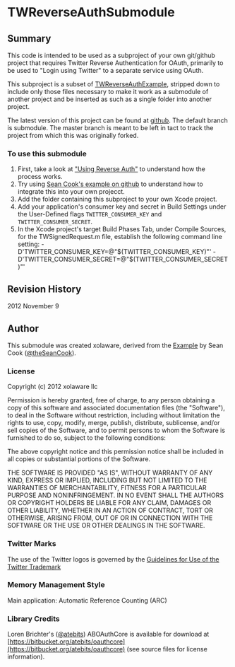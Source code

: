 #  TWReverseAuthSubmodule

##	Summary

This code is intended to be used as a subproject of your own git/github project that requires Twitter Reverse Authentication for OAuth, primarily to be used to "Login using Twitter" to a separate service using OAuth.

This subproject is a subset of [TWReverseAuthExample](https://github.com/seancook/TWReverseAuthExample), stripped down to include only those files necessary to make it work as a submodule of another project and be inserted as such as a single folder into another project.

The latest version of this project can be found at [github](https://github.com/johnkdoe/TWReverseAuthSubmodule).  The default branch is submodule.  The master branch is meant to be left in tact to track the project from which this was originally forked.

### To use this submodule

1. First, take a look at ["Using Reverse Auth"](https://dev.twitter.com/docs/ios/using-reverse-auth) to understand how the process works.
1. Try using [Sean Cook's example on github](https://github.com/seancook/TWReverseAuthExample) to understand how to integrate this into your own projecct.
1. Add the folder containing this subproject to your own Xcode project.
1. Add your application's consumer key and secret in Build Settings under the User-Defined flags `TWITTER_CONSUMER_KEY` and `TWITTER_CONSUMER_SECRET`.
1. In the Xcode project's target Build Phases Tab, under Compile Sources, for the TWSignedRequest.m file, establish the following command line setting:  -D'TWITTER_CONSUMER_KEY=@"$(TWITTER_CONSUMER_KEY)"' -D'TWITTER_CONSUMER_SECRET=@"$(TWITTER_CONSUMER_SECRET)"'

## Revision History

2012 November 9




## Author

This submodule was created xolaware, derived from the [Example](https://github.com/seancook/TWReverseAuthExample) by Sean Cook ([@theSeanCook](http://twitter.com/theSeanCook)).

###  License

Copyright (c) 2012 xolaware llc

Permission is hereby granted, free of charge, to any person obtaining a copy of this software and associated documentation files (the "Software"), to deal in the Software without restriction, including without limitation the rights to use, copy, modify, merge, publish, distribute, sublicense, and/or sell copies of the Software, and to permit persons to whom the Software is furnished to do so, subject to the following conditions:

The above copyright notice and this permission notice shall be included in all copies or substantial portions of the Software.

THE SOFTWARE IS PROVIDED "AS IS", WITHOUT WARRANTY OF ANY KIND, EXPRESS OR IMPLIED, INCLUDING BUT NOT LIMITED TO THE WARRANTIES OF MERCHANTABILITY, FITNESS FOR A PARTICULAR PURPOSE AND NONINFRINGEMENT. IN NO EVENT SHALL THE AUTHORS OR COPYRIGHT HOLDERS BE LIABLE FOR ANY CLAIM, DAMAGES OR OTHER LIABILITY, WHETHER IN AN ACTION OF CONTRACT, TORT OR OTHERWISE, ARISING FROM, OUT OF OR IN CONNECTION WITH THE SOFTWARE OR THE USE OR OTHER DEALINGS IN THE SOFTWARE.

### Twitter Marks

The use of the Twitter logos is governed by the [Guidelines for Use of the Twitter Trademark](https://support.twitter.com/articles/77641-guidelines-for-use-of-the-twitter-trademark)

### Memory Management Style

Main application:  Automatic Reference Counting (ARC)

### Library Credits
Loren Brichter's ([@atebits](http://twitter.com/lorenb)) ABOAuthCore is available for download at [https://bitbucket.org/atebits/oauthcore](https://bitbucket.org/atebits/oauthcore) (see source files for license information).
